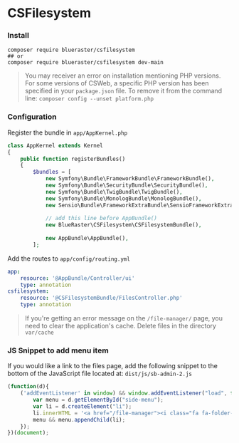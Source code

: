 # CSFilesystem

### Install

```
composer require blueraster/csfilesystem
## or
composer require blueraster/csfilesystem dev-main
```
> You may receiver an error on installation mentioning PHP versions. For some versions of CSWeb, a specific PHP version has been specified in your `package.json` file.
> To remove it from the command line: `composer config --unset platform.php`

### Configuration

Register the bundle in `app/AppKernel.php`

```php
class AppKernel extends Kernel
{
    public function registerBundles()
    {
        $bundles = [
            new Symfony\Bundle\FrameworkBundle\FrameworkBundle(),
            new Symfony\Bundle\SecurityBundle\SecurityBundle(),
            new Symfony\Bundle\TwigBundle\TwigBundle(),
            new Symfony\Bundle\MonologBundle\MonologBundle(),
            new Sensio\Bundle\FrameworkExtraBundle\SensioFrameworkExtraBundle(),
            
            // add this line before AppBundle()
            new BlueRaster\CSFilesystem\CSFilesystemBundle(),
            
            new AppBundle\AppBundle(),            
        ];

```


Add the routes to `app/config/routing.yml`

```yaml
app:
    resource: '@AppBundle/Controller/ui'
    type: annotation
csfilesystem:
    resource: '@CSFilesystemBundle/FilesController.php'
    type: annotation    
```

> If you're getting an error message on the `/file-manager/` page, you need to clear the application's cache. Delete files in the directory `var/cache`



### JS Snippet to add menu item 

If you would like a link to the files page, add the following snippet to the bottom of the JavaScript file located at: `dist/js/sb-admin-2.js`

```js
(function(d){
	('addEventListener' in window) && window.addEventListener("load", function(){
		var menu = d.getElementById("side-menu");
		var li = d.createElement("li");
		li.innerHTML = '<a href="/file-manager"><i class="fa fa-folder-o fa-fw"></i> List Files</a>';
		menu && menu.appendChild(li);			
	});
})(document);
```
